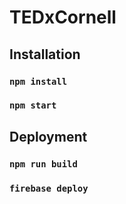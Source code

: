 # TEDxCornell

## Installation

### `npm install`

### `npm start`

## Deployment

### `npm run build`

### `firebase deploy`
